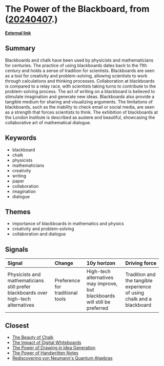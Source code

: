 # __The Power of the Blackboard__, from ([20240407](https://kghosh.substack.com/p/20240407).)

__[External link](https://nautil.us/the-magic-of-the-blackboard-487759/)__



## Summary

Blackboards and chalk have been used by physicists and mathematicians for centuries. The practice of using blackboards dates back to the 11th century and holds a sense of tradition for scientists. Blackboards are seen as a tool for creativity and problem-solving, allowing scientists to work through calculations and thinking processes. Collaboration at blackboards is compared to a relay race, with scientists taking turns to contribute to the problem-solving process. The act of writing on a blackboard is believed to stimulate imagination and generate new ideas. Blackboards also provide a tangible medium for sharing and visualizing arguments. The limitations of blackboards, such as the inability to check email or social media, are seen as a strength that forces scientists to think. The exhibition of blackboards at the London Institute is described as austere and beautiful, showcasing the collaborative art of mathematical dialogue.

## Keywords

* blackboard
* chalk
* physicists
* mathematicians
* creativity
* writing
* paper
* collaboration
* imagination
* dialogue

## Themes

* importance of blackboards in mathematics and physics
* creativity and problem-solving
* collaboration and dialogue

## Signals

| Signal                                                                             | Change                           | 10y horizon                                                                 | Driving force                                                         |
|:-----------------------------------------------------------------------------------|:---------------------------------|:----------------------------------------------------------------------------|:----------------------------------------------------------------------|
| Physicists and mathematicians still prefer blackboards over high-tech alternatives | Preference for traditional tools | High-tech alternatives may improve, but blackboards will still be preferred | Tradition and the tangible experience of using chalk and a blackboard |

## Closest

* [The Beauty of Chalk](090645d9a28b97c7fcb9dff3174e9ab8)
* [The Impact of Digital Whiteboards](0427292acb53be01ba35b3b5b561cb59)
* [The Power of Drawing in Idea Generation](094e056f091942a96a446d8401432eb8)
* [The Power of Handwritten Notes](558751c7b3dba31bf91330d72c41d5b3)
* [Rediscovering von Neumann's Quantum Algebras](d985bde7290f11bbe58cafd94e80855d)